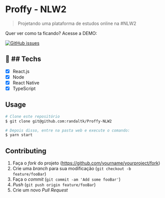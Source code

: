 # Proffy - NLW2
> Projetando uma plataforma de estudos online na #NLW2

Quer ver como ta ficando? Acesse a DEMO: 

<a href="https://github.com/omariosouto/flappy-bird-devsoutinho/issues"><img alt="GitHub issues" src="https://img.shields.io/github/issues/omariosouto/flappy-bird-devsoutinho?label=Randal%20TK"></a>

## :hammer: ## Techs

- [x] React.js
- [x] Node
- [x] React Native
- [x] TypeScript

## Usage

```bash
# Clone este repositório
$ git clone git@github.com:randaltk/Proffy-NLW2

# Depois disso, entre na pasta web e execute o comando:
$ yarn start
```

## Contributing

1. Faça o _fork_ do projeto (<https://github.com/yourname/yourproject/fork>)
2. Crie uma _branch_ para sua modificação (`git checkout -b feature/fooBar`)
3. Faça o _commit_ (`git commit -am 'Add some fooBar'`)
4. _Push_ (`git push origin feature/fooBar`)
5. Crie um novo _Pull Request_

[npm-image]: https://img.shields.io/npm/v/datadog-metrics.svg?style=flat-square
[npm-url]: https://npmjs.org/package/datadog-metrics
[npm-downloads]: https://img.shields.io/npm/dm/datadog-metrics.svg?style=flat-square
[travis-image]: https://img.shields.io/travis/dbader/node-datadog-metrics/master.svg?style=flat-square
[travis-url]: https://travis-ci.org/dbader/node-datadog-metrics
[wiki]: https://github.com/seunome/seuprojeto/wiki
[Randaltk]:https://img.shields.io/github/issues/omariosouto/flappy-bird-devsoutinho?label=Randal%20TK
